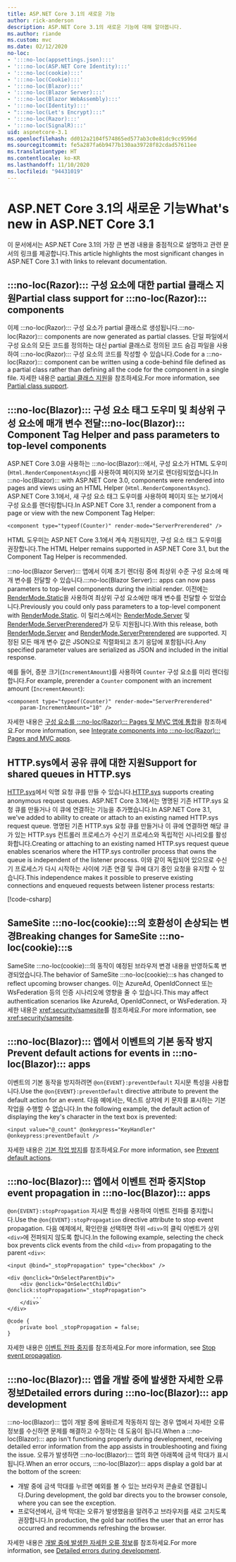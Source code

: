 ```yaml
---
title: ASP.NET Core 3.1의 새로운 기능
author: rick-anderson
description: ASP.NET Core 3.1의 새로운 기능에 대해 알아봅니다.
ms.author: riande
ms.custom: mvc
ms.date: 02/12/2020
no-loc:
- ':::no-loc(appsettings.json):::'
- ':::no-loc(ASP.NET Core Identity):::'
- ':::no-loc(cookie):::'
- ':::no-loc(Cookie):::'
- ':::no-loc(Blazor):::'
- ':::no-loc(Blazor Server):::'
- ':::no-loc(Blazor WebAssembly):::'
- ':::no-loc(Identity):::'
- ":::no-loc(Let's Encrypt):::"
- ':::no-loc(Razor):::'
- ':::no-loc(SignalR):::'
uid: aspnetcore-3.1
ms.openlocfilehash: dd012a2104f574865ed577ab3c0e81dc9cc9596d
ms.sourcegitcommit: fe5a287fa6b9477b130aa39728f82cdad57611ee
ms.translationtype: HT
ms.contentlocale: ko-KR
ms.lasthandoff: 11/10/2020
ms.locfileid: "94431019"
---
```

# <a name="whats-new-in-aspnet-core-31"></a><span data-ttu-id="aa804-103">ASP.NET Core 3.1의 새로운 기능</span><span class="sxs-lookup"><span data-stu-id="aa804-103">What's new in ASP.NET Core 3.1</span></span>

<span data-ttu-id="aa804-104">이 문서에서는 ASP.NET Core 3.1의 가장 큰 변경 내용을 중점적으로 설명하고 관련 문서의 링크를 제공합니다.</span><span class="sxs-lookup"><span data-stu-id="aa804-104">This article highlights the most significant changes in ASP.NET Core 3.1 with links to relevant documentation.</span></span>

## <a name="partial-class-support-for-no-locrazor-components"></a><span data-ttu-id="aa804-105">:::no-loc(Razor)::: 구성 요소에 대한 partial 클래스 지원</span><span class="sxs-lookup"><span data-stu-id="aa804-105">Partial class support for :::no-loc(Razor)::: components</span></span>

<span data-ttu-id="aa804-106">이제 :::no-loc(Razor)::: 구성 요소가 partial 클래스로 생성됩니다.</span><span class="sxs-lookup"><span data-stu-id="aa804-106">:::no-loc(Razor)::: components are now generated as partial classes.</span></span> <span data-ttu-id="aa804-107">단일 파일에서 구성 요소의 모든 코드를 정의하는 대신 partial 클래스로 정의된 코드 숨김 파일을 사용하여 :::no-loc(Razor)::: 구성 요소의 코드를 작성할 수 있습니다.</span><span class="sxs-lookup"><span data-stu-id="aa804-107">Code for a :::no-loc(Razor)::: component can be written using a code-behind file defined as a partial class rather than defining all the code for the component in a single file.</span></span> <span data-ttu-id="aa804-108">자세한 내용은 [partial 클래스 지원](xref:blazor/components/index#partial-class-support)을 참조하세요.</span><span class="sxs-lookup"><span data-stu-id="aa804-108">For more information, see [Partial class support](xref:blazor/components/index#partial-class-support).</span></span>

## <a name="no-locblazor-component-tag-helper-and-pass-parameters-to-top-level-components"></a><span data-ttu-id="aa804-109">:::no-loc(Blazor)::: 구성 요소 태그 도우미 및 최상위 구성 요소에 매개 변수 전달</span><span class="sxs-lookup"><span data-stu-id="aa804-109">:::no-loc(Blazor)::: Component Tag Helper and pass parameters to top-level components</span></span>

<span data-ttu-id="aa804-110">ASP.NET Core 3.0을 사용하는 :::no-loc(Blazor):::에서, 구성 요소가 HTML 도우미(`Html.RenderComponentAsync`)를 사용하여 페이지와 보기로 렌더링되었습니다.</span><span class="sxs-lookup"><span data-stu-id="aa804-110">In :::no-loc(Blazor)::: with ASP.NET Core 3.0, components were rendered into pages and views using an HTML Helper (`Html.RenderComponentAsync`).</span></span> <span data-ttu-id="aa804-111">ASP.NET Core 3.1에서, 새 구성 요소 태그 도우미를 사용하여 페이지 또는 보기에서 구성 요소를 렌더링합니다.</span><span class="sxs-lookup"><span data-stu-id="aa804-111">In ASP.NET Core 3.1, render a component from a page or view with the new Component Tag Helper:</span></span>

```cshtml
<component type="typeof(Counter)" render-mode="ServerPrerendered" />
```

<span data-ttu-id="aa804-112">HTML 도우미는 ASP.NET Core 3.1에서 계속 지원되지만, 구성 요소 태그 도우미를 권장합니다.</span><span class="sxs-lookup"><span data-stu-id="aa804-112">The HTML Helper remains supported in ASP.NET Core 3.1, but the Component Tag Helper is recommended.</span></span>

<span data-ttu-id="aa804-113">:::no-loc(Blazor Server)::: 앱에서 이제 초기 렌더링 중에 최상위 수준 구성 요소에 매개 변수를 전달할 수 있습니다.</span><span class="sxs-lookup"><span data-stu-id="aa804-113">:::no-loc(Blazor Server)::: apps can now pass parameters to top-level components during the initial render.</span></span> <span data-ttu-id="aa804-114">이전에는 [RenderMode.Static](xref:Microsoft.AspNetCore.Mvc.Rendering.RenderMode.Static)을 사용하여 최상위 구성 요소에만 매개 변수를 전달할 수 있었습니다.</span><span class="sxs-lookup"><span data-stu-id="aa804-114">Previously you could only pass parameters to a top-level component with [RenderMode.Static](xref:Microsoft.AspNetCore.Mvc.Rendering.RenderMode.Static).</span></span> <span data-ttu-id="aa804-115">이 릴리스에서는 [RenderMode.Server](xref:Microsoft.AspNetCore.Mvc.Rendering.RenderMode.Server) 및 [RenderMode.ServerPrerendered](xref:Microsoft.AspNetCore.Mvc.Rendering.RenderMode.ServerPrerendered)가 모두 지원됩니다.</span><span class="sxs-lookup"><span data-stu-id="aa804-115">With this release, both [RenderMode.Server](xref:Microsoft.AspNetCore.Mvc.Rendering.RenderMode.Server) and [RenderMode.ServerPrerendered](xref:Microsoft.AspNetCore.Mvc.Rendering.RenderMode.ServerPrerendered) are supported.</span></span> <span data-ttu-id="aa804-116">지정된 모든 매개 변수 값은 JSON으로 직렬화되고 초기 응답에 포함됩니다.</span><span class="sxs-lookup"><span data-stu-id="aa804-116">Any specified parameter values are serialized as JSON and included in the initial response.</span></span>

<span data-ttu-id="aa804-117">예를 들어, 증분 크기(`IncrementAmount`)를 사용하여 `Counter` 구성 요소를 미리 렌더링합니다.</span><span class="sxs-lookup"><span data-stu-id="aa804-117">For example, prerender a `Counter` component with an increment amount (`IncrementAmount`):</span></span>

```cshtml
<component type="typeof(Counter)" render-mode="ServerPrerendered" 
    param-IncrementAmount="10" />
```

<span data-ttu-id="aa804-118">자세한 내용은 [구성 요소를 :::no-loc(Razor)::: Pages 및 MVC 앱에 통합](xref:blazor/components/prerendering-and-integration)을 참조하세요.</span><span class="sxs-lookup"><span data-stu-id="aa804-118">For more information, see [Integrate components into :::no-loc(Razor)::: Pages and MVC apps](xref:blazor/components/prerendering-and-integration).</span></span>

## <a name="support-for-shared-queues-in-httpsys"></a><span data-ttu-id="aa804-119">HTTP.sys에서 공유 큐에 대한 지원</span><span class="sxs-lookup"><span data-stu-id="aa804-119">Support for shared queues in HTTP.sys</span></span>

<span data-ttu-id="aa804-120">[HTTP.sys](xref:fundamentals/servers/httpsys)에서 익명 요청 큐를 만들 수 있습니다.</span><span class="sxs-lookup"><span data-stu-id="aa804-120">[HTTP.sys](xref:fundamentals/servers/httpsys) supports creating anonymous request queues.</span></span> <span data-ttu-id="aa804-121">ASP.NET Core 3.1에서는 명명된 기존 HTTP.sys 요청 큐를 만들거나 이 큐에 연결하는 기능을 추가했습니다.</span><span class="sxs-lookup"><span data-stu-id="aa804-121">In ASP.NET Core 3.1, we've added to ability to create or attach to an existing named HTTP.sys request queue.</span></span> <span data-ttu-id="aa804-122">명명된 기존 HTTP.sys 요청 큐를 만들거나 이 큐에 연결하면 해당 큐가 있는 HTTP.sys 컨트롤러 프로세스가 수신기 프로세스와 독립적인 시나리오를 활성화합니다.</span><span class="sxs-lookup"><span data-stu-id="aa804-122">Creating or attaching to an existing named HTTP.sys request queue enables scenarios where the HTTP.sys controller process that owns the queue is independent of the listener process.</span></span> <span data-ttu-id="aa804-123">이와 같이 독립되어 있으므로 수신기 프로세스가 다시 시작하는 사이에 기존 연결 및 큐에 대기 중인 요청을 유지할 수 있습니다.</span><span class="sxs-lookup"><span data-stu-id="aa804-123">This independence makes it possible to preserve existing connections and enqueued requests between listener process restarts:</span></span>

[!code-csharp[](sample/Program.cs?name=snippet)]

## <a name="breaking-changes-for-samesite-no-loccookies"></a><span data-ttu-id="aa804-124">SameSite :::no-loc(cookie):::의 호환성이 손상되는 변경</span><span class="sxs-lookup"><span data-stu-id="aa804-124">Breaking changes for SameSite :::no-loc(cookie):::s</span></span>

<span data-ttu-id="aa804-125">SameSite :::no-loc(cookie):::의 동작이 예정된 브라우저 변경 내용을 반영하도록 변경되었습니다.</span><span class="sxs-lookup"><span data-stu-id="aa804-125">The behavior of SameSite :::no-loc(cookie):::s has changed to reflect upcoming browser changes.</span></span> <span data-ttu-id="aa804-126">이는 AzureAd, OpenIdConnect 또는 WsFederation 등의 인증 시나리오에 영향을 줄 수 있습니다.</span><span class="sxs-lookup"><span data-stu-id="aa804-126">This may affect authentication scenarios like AzureAd, OpenIdConnect, or WsFederation.</span></span> <span data-ttu-id="aa804-127">자세한 내용은 <xref:security/samesite>를 참조하세요.</span><span class="sxs-lookup"><span data-stu-id="aa804-127">For more information, see <xref:security/samesite>.</span></span>

## <a name="prevent-default-actions-for-events-in-no-locblazor-apps"></a><span data-ttu-id="aa804-128">:::no-loc(Blazor)::: 앱에서 이벤트의 기본 동작 방지</span><span class="sxs-lookup"><span data-stu-id="aa804-128">Prevent default actions for events in :::no-loc(Blazor)::: apps</span></span>

<span data-ttu-id="aa804-129">이벤트의 기본 동작을 방지하려면 `@on{EVENT}:preventDefault` 지시문 특성을 사용합니다.</span><span class="sxs-lookup"><span data-stu-id="aa804-129">Use the `@on{EVENT}:preventDefault` directive attribute to prevent the default action for an event.</span></span> <span data-ttu-id="aa804-130">다음 예에서는, 텍스트 상자에 키 문자를 표시하는 기본 작업을 수행할 수 없습니다.</span><span class="sxs-lookup"><span data-stu-id="aa804-130">In the following example, the default action of displaying the key's character in the text box is prevented:</span></span>

```razor
<input value="@_count" @onkeypress="KeyHandler" @onkeypress:preventDefault />
```

<span data-ttu-id="aa804-131">자세한 내용은 [기본 작업 방지](xref:blazor/components/event-handling#prevent-default-actions)를 참조하세요.</span><span class="sxs-lookup"><span data-stu-id="aa804-131">For more information, see [Prevent default actions](xref:blazor/components/event-handling#prevent-default-actions).</span></span>

## <a name="stop-event-propagation-in-no-locblazor-apps"></a><span data-ttu-id="aa804-132">:::no-loc(Blazor)::: 앱에서 이벤트 전파 중지</span><span class="sxs-lookup"><span data-stu-id="aa804-132">Stop event propagation in :::no-loc(Blazor)::: apps</span></span>

<span data-ttu-id="aa804-133">`@on{EVENT}:stopPropagation` 지시문 특성을 사용하여 이벤트 전파를 중지합니다.</span><span class="sxs-lookup"><span data-stu-id="aa804-133">Use the `@on{EVENT}:stopPropagation` directive attribute to stop event propagation.</span></span> <span data-ttu-id="aa804-134">다음 예제에서, 확인란을 선택하면 하위 `<div>`의 클릭 이벤트가 상위 `<div>`에 전파되지 않도록 합니다.</span><span class="sxs-lookup"><span data-stu-id="aa804-134">In the following example, selecting the check box prevents click events from the child `<div>` from propagating to the parent `<div>`:</span></span>

```razor
<input @bind="_stopPropagation" type="checkbox" />

<div @onclick="OnSelectParentDiv">
    <div @onclick="OnSelectChildDiv" @onclick:stopPropagation="_stopPropagation">
        ...
    </div>
</div>

@code {
    private bool _stopPropagation = false;
}
```

<span data-ttu-id="aa804-135">자세한 내용은 [이벤트 전파 중지](xref:blazor/components/event-handling#stop-event-propagation)를 참조하세요.</span><span class="sxs-lookup"><span data-stu-id="aa804-135">For more information, see [Stop event propagation](xref:blazor/components/event-handling#stop-event-propagation).</span></span>

## <a name="detailed-errors-during-no-locblazor-app-development"></a><span data-ttu-id="aa804-136">:::no-loc(Blazor)::: 앱을 개발 중에 발생한 자세한 오류 정보</span><span class="sxs-lookup"><span data-stu-id="aa804-136">Detailed errors during :::no-loc(Blazor)::: app development</span></span>

<span data-ttu-id="aa804-137">:::no-loc(Blazor)::: 앱이 개발 중에 올바르게 작동하지 않는 경우 앱에서 자세한 오류 정보를 수신하면 문제를 해결하고 수정하는 데 도움이 됩니다.</span><span class="sxs-lookup"><span data-stu-id="aa804-137">When a :::no-loc(Blazor)::: app isn't functioning properly during development, receiving detailed error information from the app assists in troubleshooting and fixing the issue.</span></span> <span data-ttu-id="aa804-138">오류가 발생하면 :::no-loc(Blazor)::: 앱의 화면 아래쪽에 금색 막대가 표시됩니다.</span><span class="sxs-lookup"><span data-stu-id="aa804-138">When an error occurs, :::no-loc(Blazor)::: apps display a gold bar at the bottom of the screen:</span></span>

* <span data-ttu-id="aa804-139">개발 중에 금색 막대를 누르면 예외를 볼 수 있는 브라우저 콘솔로 연결됩니다.</span><span class="sxs-lookup"><span data-stu-id="aa804-139">During development, the gold bar directs you to the browser console, where you can see the exception.</span></span>
* <span data-ttu-id="aa804-140">프로덕션에서, 금색 막대는 오류가 발생했음을 알려주고 브라우저를 새로 고치도록 권장합니다.</span><span class="sxs-lookup"><span data-stu-id="aa804-140">In production, the gold bar notifies the user that an error has occurred and recommends refreshing the browser.</span></span>

<span data-ttu-id="aa804-141">자세한 내용은 [개발 중에 발생한 자세한 오류 정보](xref:blazor/fundamentals/handle-errors#detailed-errors-during-development)를 참조하세요.</span><span class="sxs-lookup"><span data-stu-id="aa804-141">For more information, see [Detailed errors during development](xref:blazor/fundamentals/handle-errors#detailed-errors-during-development).</span></span>
